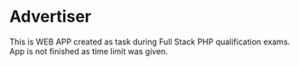 # Advertiser

This is WEB APP created as task during Full Stack PHP qualification exams. App is not finished as time limit was given.